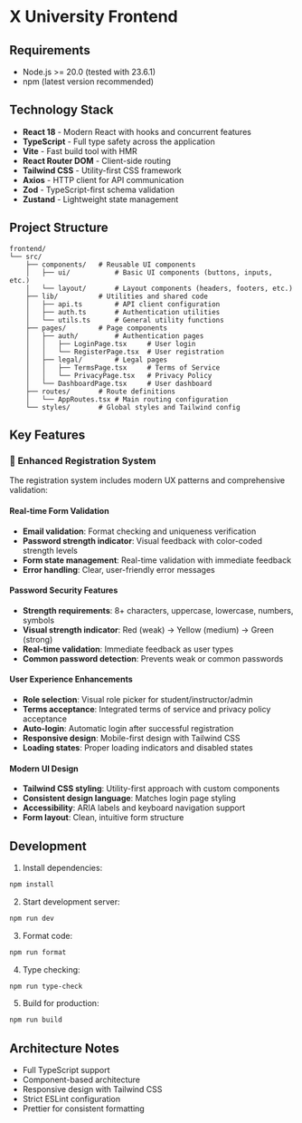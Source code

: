# X University Frontend

## Requirements
- Node.js >= 20.0 (tested with 23.6.1)
- npm (latest version recommended)

## Technology Stack
- **React 18** - Modern React with hooks and concurrent features
- **TypeScript** - Full type safety across the application
- **Vite** - Fast build tool with HMR
- **React Router DOM** - Client-side routing
- **Tailwind CSS** - Utility-first CSS framework
- **Axios** - HTTP client for API communication
- **Zod** - TypeScript-first schema validation
- **Zustand** - Lightweight state management

## Project Structure
```
frontend/
└── src/
    ├── components/   # Reusable UI components
    │   ├── ui/           # Basic UI components (buttons, inputs, etc.)
    │   └── layout/       # Layout components (headers, footers, etc.)
    ├── lib/          # Utilities and shared code
    │   ├── api.ts        # API client configuration
    │   ├── auth.ts       # Authentication utilities
    │   └── utils.ts      # General utility functions
    ├── pages/        # Page components
    │   ├── auth/         # Authentication pages
    │   │   ├── LoginPage.tsx     # User login
    │   │   └── RegisterPage.tsx  # User registration
    │   ├── legal/        # Legal pages
    │   │   ├── TermsPage.tsx     # Terms of Service
    │   │   └── PrivacyPage.tsx   # Privacy Policy
    │   └── DashboardPage.tsx     # User dashboard
    ├── routes/       # Route definitions
    │   └── AppRoutes.tsx # Main routing configuration
    └── styles/       # Global styles and Tailwind config
```

## Key Features

### 🔐 Enhanced Registration System
The registration system includes modern UX patterns and comprehensive validation:

#### Real-time Form Validation
- **Email validation**: Format checking and uniqueness verification
- **Password strength indicator**: Visual feedback with color-coded strength levels
- **Form state management**: Real-time validation with immediate feedback
- **Error handling**: Clear, user-friendly error messages

#### Password Security Features
- **Strength requirements**: 8+ characters, uppercase, lowercase, numbers, symbols
- **Visual strength indicator**: Red (weak) → Yellow (medium) → Green (strong)
- **Real-time validation**: Immediate feedback as user types
- **Common password detection**: Prevents weak or common passwords

#### User Experience Enhancements
- **Role selection**: Visual role picker for student/instructor/admin
- **Terms acceptance**: Integrated terms of service and privacy policy acceptance
- **Auto-login**: Automatic login after successful registration
- **Responsive design**: Mobile-first design with Tailwind CSS
- **Loading states**: Proper loading indicators and disabled states

#### Modern UI Design
- **Tailwind CSS styling**: Utility-first approach with custom components
- **Consistent design language**: Matches login page styling
- **Accessibility**: ARIA labels and keyboard navigation support
- **Form layout**: Clean, intuitive form structure

## Development
1. Install dependencies:
```bash
npm install
```

2. Start development server:
```bash
npm run dev
```

3. Format code:
```bash
npm run format
```

4. Type checking:
```bash
npm run type-check
```

5. Build for production:
```bash
npm run build
```

## Architecture Notes
- Full TypeScript support
- Component-based architecture
- Responsive design with Tailwind CSS
- Strict ESLint configuration
- Prettier for consistent formatting
